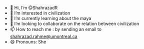 - 👋 Hi, I’m @ShahrazadR
- 👀 I’m interested in civilization
- 🌱 I’m currently learning about the maya
- 💞️ I’m looking to collaborate on the relation between civilization
- 📫 How to reach me : by sending an email to shahrazad.rahme@umontreal.ca
- 😄 Pronouns: She

<!---
ShahrazadR/ShahrazadR is a ✨ special ✨ repository because its `README.md` (this file) appears on your GitHub profile.
You can click the Preview link to take a look at your changes.
--->
